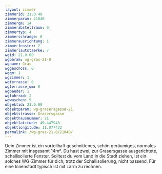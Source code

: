```yaml
---
layout: zimmer
zimmerid: 21.0.40
zimmerparam: 21040
zimmerqm: 14
zimmerabstellraum: 0
zimmertyp: 4
zimmerschraege: 0
zimmerausrichtung: 1
zimmerfenster: 2
zimmerlautstaerke: 7
wgid: 21.0.00
wgparam: wg-gras-21-0
wgname: Gras
wggeschoss: 0
wgqm: 1
wgzimmer: 1
wgterrasse: 0
wgterrasse_qm: 0
wgbaeder: 1
wgfahrrad: 2
wgwaschen: 5
objektid: 21.0.00
objektparam: wg-grasersgasse-21
objektstrasse: Grasersgasse
objekthausnummer: 21
objektlatitude: 49.447943
objektlongitude: 11.077432
permalink: /wg-gras-21-0/21040/
---
```

Dein Zimmer ist ein vorteilhaft geschnittenes, schön geräumiges, normales Zimmer mit insgesamt 14m². Du hast zwei, zur Grasersgasse ausgerichtete, schallisolierte Fenster. Solltest du vom Land in die Stadt ziehen, ist ein solches WG-Zimmer für dich, trotz der Schallisolierung, nicht passend. Für eine Innenstadt typisch ist mit Lärm zu rechnen. 